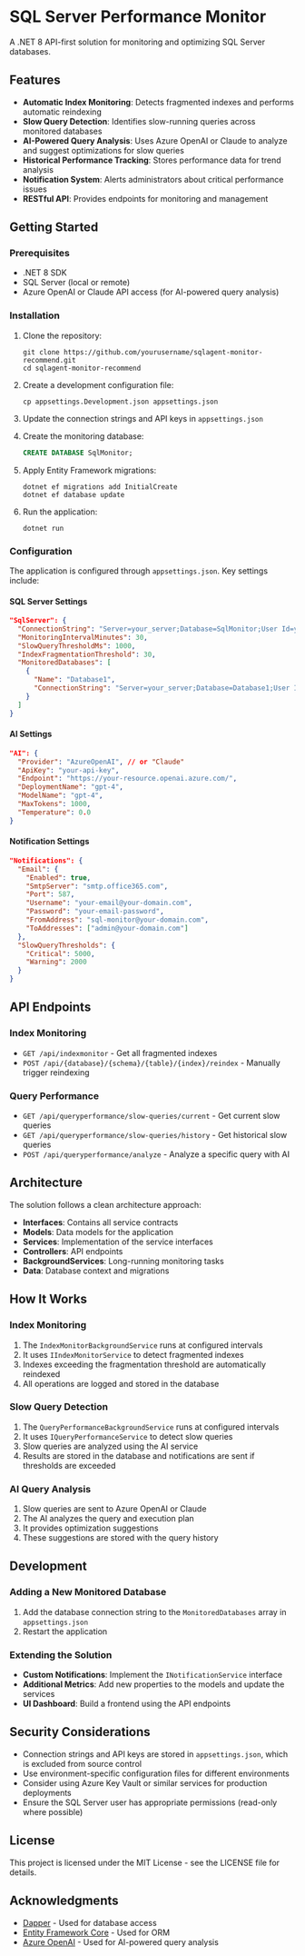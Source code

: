 # SQL Server Performance Monitor

A .NET 8 API-first solution for monitoring and optimizing SQL Server databases.

## Features

- **Automatic Index Monitoring**: Detects fragmented indexes and performs automatic reindexing
- **Slow Query Detection**: Identifies slow-running queries across monitored databases
- **AI-Powered Query Analysis**: Uses Azure OpenAI or Claude to analyze and suggest optimizations for slow queries
- **Historical Performance Tracking**: Stores performance data for trend analysis
- **Notification System**: Alerts administrators about critical performance issues
- **RESTful API**: Provides endpoints for monitoring and management

## Getting Started

### Prerequisites

- .NET 8 SDK
- SQL Server (local or remote)
- Azure OpenAI or Claude API access (for AI-powered query analysis)

### Installation

1. Clone the repository:
   ```
   git clone https://github.com/yourusername/sqlagent-monitor-recommend.git
   cd sqlagent-monitor-recommend
   ```

2. Create a development configuration file:
   ```
   cp appsettings.Development.json appsettings.json
   ```

3. Update the connection strings and API keys in `appsettings.json`

4. Create the monitoring database:
   ```sql
   CREATE DATABASE SqlMonitor;
   ```

5. Apply Entity Framework migrations:
   ```
   dotnet ef migrations add InitialCreate
   dotnet ef database update
   ```

6. Run the application:
   ```
   dotnet run
   ```

### Configuration

The application is configured through `appsettings.json`. Key settings include:

#### SQL Server Settings
```json
"SqlServer": {
  "ConnectionString": "Server=your_server;Database=SqlMonitor;User Id=your_username;Password=your_password;",
  "MonitoringIntervalMinutes": 30,
  "SlowQueryThresholdMs": 1000,
  "IndexFragmentationThreshold": 30,
  "MonitoredDatabases": [
    {
      "Name": "Database1",
      "ConnectionString": "Server=your_server;Database=Database1;User Id=your_username;Password=your_password;"
    }
  ]
}
```

#### AI Settings
```json
"AI": {
  "Provider": "AzureOpenAI", // or "Claude"
  "ApiKey": "your-api-key",
  "Endpoint": "https://your-resource.openai.azure.com/",
  "DeploymentName": "gpt-4",
  "ModelName": "gpt-4",
  "MaxTokens": 1000,
  "Temperature": 0.0
}
```

#### Notification Settings
```json
"Notifications": {
  "Email": {
    "Enabled": true,
    "SmtpServer": "smtp.office365.com",
    "Port": 587,
    "Username": "your-email@your-domain.com",
    "Password": "your-email-password",
    "FromAddress": "sql-monitor@your-domain.com",
    "ToAddresses": ["admin@your-domain.com"]
  },
  "SlowQueryThresholds": {
    "Critical": 5000,
    "Warning": 2000
  }
}
```

## API Endpoints

### Index Monitoring

- `GET /api/indexmonitor` - Get all fragmented indexes
- `POST /api/{database}/{schema}/{table}/{index}/reindex` - Manually trigger reindexing

### Query Performance

- `GET /api/queryperformance/slow-queries/current` - Get current slow queries
- `GET /api/queryperformance/slow-queries/history` - Get historical slow queries
- `POST /api/queryperformance/analyze` - Analyze a specific query with AI

## Architecture

The solution follows a clean architecture approach:

- **Interfaces**: Contains all service contracts
- **Models**: Data models for the application
- **Services**: Implementation of the service interfaces
- **Controllers**: API endpoints
- **BackgroundServices**: Long-running monitoring tasks
- **Data**: Database context and migrations

## How It Works

### Index Monitoring

1. The `IndexMonitorBackgroundService` runs at configured intervals
2. It uses `IIndexMonitorService` to detect fragmented indexes
3. Indexes exceeding the fragmentation threshold are automatically reindexed
4. All operations are logged and stored in the database

### Slow Query Detection

1. The `QueryPerformanceBackgroundService` runs at configured intervals
2. It uses `IQueryPerformanceService` to detect slow queries
3. Slow queries are analyzed using the AI service
4. Results are stored in the database and notifications are sent if thresholds are exceeded

### AI Query Analysis

1. Slow queries are sent to Azure OpenAI or Claude
2. The AI analyzes the query and execution plan
3. It provides optimization suggestions
4. These suggestions are stored with the query history

## Development

### Adding a New Monitored Database

1. Add the database connection string to the `MonitoredDatabases` array in `appsettings.json`
2. Restart the application

### Extending the Solution

- **Custom Notifications**: Implement the `INotificationService` interface
- **Additional Metrics**: Add new properties to the models and update the services
- **UI Dashboard**: Build a frontend using the API endpoints

## Security Considerations

- Connection strings and API keys are stored in `appsettings.json`, which is excluded from source control
- Use environment-specific configuration files for different environments
- Consider using Azure Key Vault or similar services for production deployments
- Ensure the SQL Server user has appropriate permissions (read-only where possible)

## License

This project is licensed under the MIT License - see the LICENSE file for details.

## Acknowledgments

- [Dapper](https://github.com/DapperLib/Dapper) - Used for database access
- [Entity Framework Core](https://docs.microsoft.com/en-us/ef/core/) - Used for ORM
- [Azure OpenAI](https://azure.microsoft.com/en-us/services/cognitive-services/openai-service/) - Used for AI-powered query analysis 
